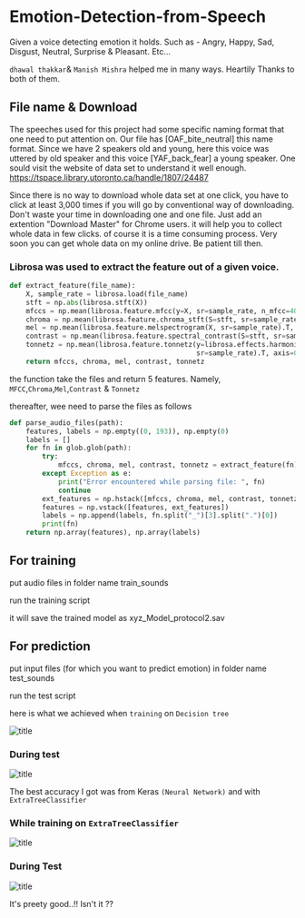 # Emotion-Detection-from-Speech



Given a voice detecting emotion it holds. Such as - Angry, Happy, Sad, Disgust, Neutral, Surprise &amp; Pleasant. Etc... 

`dhawal thakkar`& `Manish Mishra` helped me in many ways. Heartily Thanks to both of them.

## File name & Download
The speeches used for this project had some specific naming format that one need to put attention on. 
Our file has [OAF_bite_neutral] this name format. Since we have 2 speakers old and young, here this voice was uttered by old speaker and this voice [YAF_back_fear] a young speaker. One sould visit the website of data set to understand it well enough. 
https://tspace.library.utoronto.ca/handle/1807/24487

Since there is no way to download whole data set at one click, you have to click at least 3,000 times if you will go by conventional way of downloading. Don't waste your time in downloading one and one file. Just add an extention "Download Master" for Chrome users. it will help you to collect whole data in few clicks. of course it is a time consuming process. Very soon you can get whole data on my online drive. Be patient till then. 

### Librosa was used to extract the feature out of a given voice. 
```python
def extract_feature(file_name):
    X, sample_rate = librosa.load(file_name)
    stft = np.abs(librosa.stft(X))
    mfccs = np.mean(librosa.feature.mfcc(y=X, sr=sample_rate, n_mfcc=40).T, axis=0)
    chroma = np.mean(librosa.feature.chroma_stft(S=stft, sr=sample_rate).T, axis=0)
    mel = np.mean(librosa.feature.melspectrogram(X, sr=sample_rate).T, axis=0)
    contrast = np.mean(librosa.feature.spectral_contrast(S=stft, sr=sample_rate).T, axis=0)
    tonnetz = np.mean(librosa.feature.tonnetz(y=librosa.effects.harmonic(X),
                                              sr=sample_rate).T, axis=0)
    return mfccs, chroma, mel, contrast, tonnetz

``` 
the function take the files and return 5 features. Namely, `MFCC`,`Chroma`,`Mel`,`Contrast` & `Tonnetz`

thereafter, wee need to parse the files as follows 

```python
def parse_audio_files(path):
    features, labels = np.empty((0, 193)), np.empty(0)
    labels = []
    for fn in glob.glob(path):
        try:
            mfccs, chroma, mel, contrast, tonnetz = extract_feature(fn)
        except Exception as e:
            print("Error encountered while parsing file: ", fn)
            continue
        ext_features = np.hstack([mfccs, chroma, mel, contrast, tonnetz])
        features = np.vstack([features, ext_features])
        labels = np.append(labels, fn.split("_")[3].split(".")[0])
        print(fn)
    return np.array(features), np.array(labels)
```

## For training 
put audio files in folder name train_sounds

run the training script

it will save the trained model as xyz_Model_protocol2.sav

## For prediction
put input files (for which you want to predict emotion) in folder name test_sounds

run the test script


here is what we achieved when `training` on `Decision tree` 

![title](https://github.com/nirajdevpandey/Emotion-Detection-from-Speech/blob/master/results/images/decision%20tree_train.PNG)

### During test 

![title](https://github.com/nirajdevpandey/Emotion-Detection-from-Speech/blob/master/results/images/decision%20tree_test.PNG)

The best accuracy I got was from Keras `(Neural Network)` and with `ExtraTreeClassifier`


### While training on `ExtraTreeClassifier`

![title](https://github.com/nirajdevpandey/Emotion-Detection-from-Speech/blob/master/results/images/ExtraTreeClassifier_train.PNG)

### During Test 

![title](https://github.com/nirajdevpandey/Emotion-Detection-from-Speech/blob/master/results/images/ExtraTreeClassifier_test.PNG)

It's preety good..!! 
Isn't it ??




